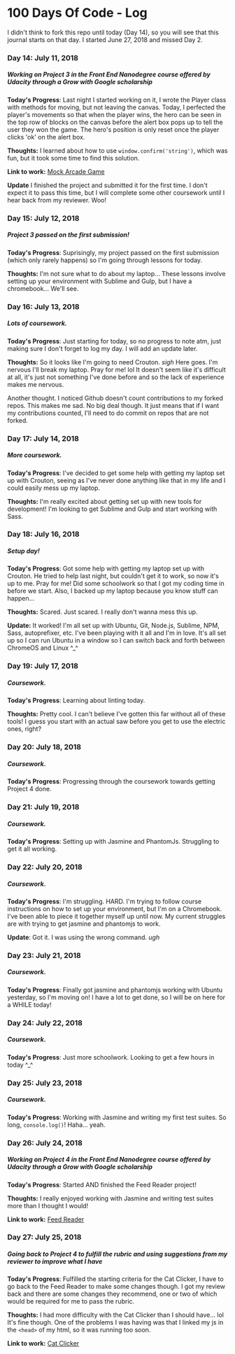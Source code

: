 # 100 Days Of Code - Log

I didn't think to fork this repo until today (Day 14), so you will see that this journal starts on that day. I started June 27, 2018 and missed Day 2.

### Day 14: July 11, 2018
##### Working on Project 3 in the Front End Nanodegree course offered by Udacity through a Grow with Google scholarship

**Today's Progress**: Last night I started working on it, I wrote the Player class with methods for moving, but not leaving the canvas. Today, I perfected the player's movements so that when the player wins, the hero can be seen in the top row of blocks on the canvas before the alert box pops up to tell the user they won the game. The hero's position is only reset once the player clicks 'ok' on the alert box.

**Thoughts:** I learned about how to use `window.confirm('string')`, which was fun, but it took some time to find this solution.

**Link to work:** [Mock Arcade Game](https://seleah.github.io/frontend-nanodegree-arcade-game/)

**Update** I finished the project and submitted it for the first time. I don't expect it to pass this time, but I will complete some other coursework until I hear back from my reviewer. Woo!

### Day 15: July 12, 2018
##### Project 3 passed on the first submission!

**Today's Progress**: Suprisingly, my project passed on the first submission (which only rarely happens) so I'm going through lessons for today.

**Thoughts:** I'm not sure what to do about my laptop... These lessons involve setting up your environment with Sublime and Gulp, but I have a chromebook... We'll see.

### Day 16: July 13, 2018
##### Lots of coursework.

**Today's Progress**: Just starting for today, so no progress to note atm, just making sure I don't forget to log my day. I will add an update later.

**Thoughts:** So it looks like I'm going to need Crouton. *sigh* Here goes. I'm nervous I'll break my laptop. Pray for me! lol It doesn't seem like it's difficult at all, it's just not something I've done before and so the lack of experience makes me nervous.

Another thought. I noticed Github doesn't count contributions to my forked repos. This makes me sad. No big deal though. It just means that if I want my contributions counted, I'll need to do commit on repos that are not forked.

### Day 17: July 14, 2018
##### More coursework.

**Today's Progress**: I've decided to get some help with getting my laptop set up with Crouton, seeing as I've never done anything like that in my life and I could easily mess up my laptop.

**Thoughts:** I'm really excited about getting set up with new tools for development! I'm looking to get Sublime and Gulp and start working with Sass.

### Day 18: July 16, 2018
##### Setup day!

**Today's Progress**: Got some help with getting my laptop set up with Crouton. He tried to help last night, but couldn't get it to work, so now it's up to me. Pray for me! Did some schoolwork so that I got my coding time in before we start. Also, I backed up my laptop because you know stuff can happen...

**Thoughts:** Scared. Just scared. I really don't wanna mess this up.

**Update:** It worked! I'm all set up with Ubuntu, Git, Node.js, Sublime, NPM, Sass, autoprefixer, etc. I've been playing with it all and I'm in love. It's all set up so I can run Ubuntu in a window so I can switch back and forth between ChromeOS and Linux ^_^

### Day 19: July 17, 2018
##### Coursework.

**Today's Progress**: Learning about linting today. 

**Thoughts:** Pretty cool. I can't believe I've gotten this far without all of these tools! I guess you start with an actual saw before you get to use the electric ones, right?

### Day 20: July 18, 2018
##### Coursework.

**Today's Progress**: Progressing through the coursework towards getting Project 4 done. 

### Day 21: July 19, 2018
##### Coursework.

**Today's Progress**: Setting up with Jasmine and PhantomJs. Struggling to get it all working. 

### Day 22: July 20, 2018
##### Coursework.

**Today's Progress**:  I'm struggling. HARD. I'm trying to follow course instructions on how to set up your environment, but I'm on a Chromebook. I've been able to piece it together myself up until now. My current struggles are with trying to get jasmine and phantomjs to work.

**Update**: Got it. I was using the wrong command. _ugh_

### Day 23: July 21, 2018
##### Coursework.

**Today's Progress**: Finally got jasmine and phantomjs working with Ubuntu yesterday, so I'm moving on! I have a lot to get done, so I will be on here for a WHILE today!

### Day 24: July 22, 2018
##### Coursework.

**Today's Progress**:  Just more schoolwork. Looking to get a few hours in today ^\_^

### Day 25: July 23, 2018
##### Coursework.

**Today's Progress**: Working with Jasmine and writing my first test suites. So long, `console.log()`! Haha... yeah.

### Day 26: July 24, 2018
##### Working on Project 4 in the Front End Nanodegree course offered by Udacity through a Grow with Google scholarship

**Today's Progress**: Started AND finished the Feed Reader project!

**Thoughts:** I really enjoyed working with Jasmine and writing test suites more than I thought I would!

**Link to work:** [Feed Reader](https://github.com/Seleah/Feed-Reader-Testing)

### Day 27: July 25, 2018
##### Going back to Project 4 to fulfill the rubric and using suggestions from my reviewer to improve what I have

**Today's Progress**: Fulfilled the starting criteria for the Cat Clicker, I have to go back to the Feed Reader to make some changes though. I got my review back and there are some changes they recommend, one or two of which would be required for me to pass the rubric.

**Thoughts:** I had more difficulty with the Cat Clicker than I should have... lol It's fine though. One of the problems I was having was that I linked my js in the `<head>` of my html, so it was running too soon.

**Link to work:** [Cat Clicker](https://seleah.github.io/Cat-Clicker/)

